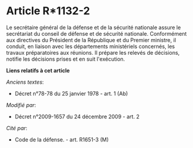 # Article R*1132-2

Le secrétaire général de la défense et de la sécurité nationale assure le secrétariat du conseil de défense et de sécurité
nationale. Conformément aux directives du Président de la République et du Premier ministre, il conduit, en liaison avec les
départements ministériels concernés, les travaux préparatoires aux réunions. Il prépare les relevés de décisions, notifie les
décisions prises et en suit l'exécution.

**Liens relatifs à cet article**

_Anciens textes_:

  - Décret n°78-78 du 25 janvier 1978 - art. 1 (Ab)

_Modifié par_:

  - Décret n°2009-1657 du 24 décembre 2009 - art. 2

_Cité par_:

  - Code de la défense. - art. R1651-3 (M)
